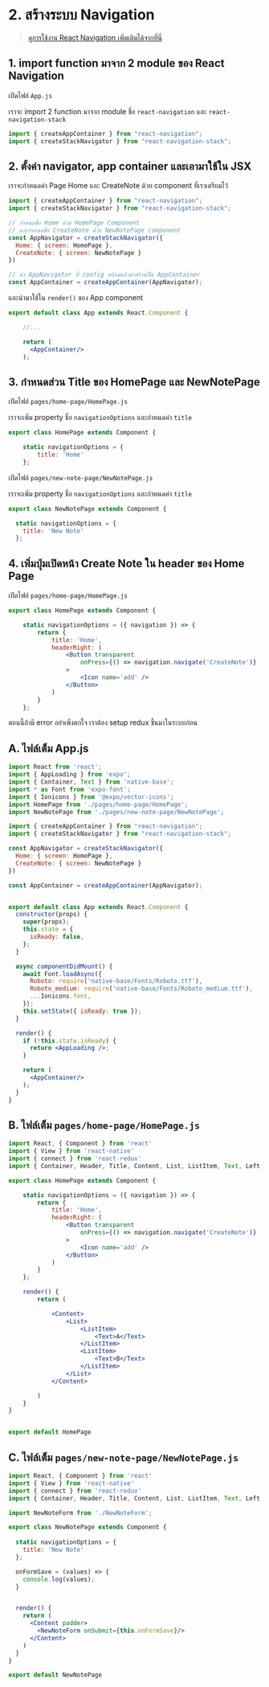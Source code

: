 
# 2. สร้างระบบ Navigation

> [ดูการใช้งาน React Navigation เพิ่มเติมได้จากที่นี่ ](https://reactnavigation.org/)

## 1. import function มาจาก 2 module ของ React Navigation

เปิดไฟล์ `App.js`
 
เราจะ import 2 function มาจาก module ชื่อ `react-navigation` และ `react-navigation-stack`

```js
import { createAppContainer } from "react-navigation";
import { createStackNavigator } from "react-navigation-stack";
```

## 2. ตั้งค่า navigator, app container และเอามาใช้ใน JSX

เราจะกำหนดค่า Page Home และ CreateNote ด้วย component ที่เราเตรียมไว้

```js
import { createAppContainer } from "react-navigation";
import { createStackNavigator } from "react-navigation-stack";

// กำหนดชื่อ Home ด้วย HomePage Component
// และกำหนดชื่อ CreateNote ด้วย NewNotePage component
const AppNavigator = createStackNavigator({
  Home: { screen: HomePage },
  CreateNote: { screen: NewNotePage }
})

// นำ AppNavigator ที่ config พร้อมแล้วมาสร้างเป็น AppContainer
const AppContainer = createAppContainer(AppNavigator);
```

และนำมาใช้ใน `render()` ของ App component 

```jsx
export default class App extends React.Component {

    //...

    return (
      <AppContainer/>
    );
```

## 3. กำหนดส่วน Title ของ HomePage และ NewNotePage

เปิดไฟล์ `pages/home-page/HomePage.js`

เราจะเพิ่ม property ชื่อ `navigationOptions` และกำหนดค่า `title`

```js
export class HomePage extends Component {

    static navigationOptions = {
        title: 'Home'
    };

```

เปิดไฟล์ `pages/new-note-page/NewNotePage.js`

เราจะเพิ่ม property ชื่อ `navigationOptions` และกำหนดค่า `title`

```js
export class NewNotePage extends Component {

  static navigationOptions = {
    title: 'New Note'
  };

```


## 4. เพิ่มปุ่มเปิดหน้า Create Note ใน header ของ Home Page

เปิดไฟล์ `pages/home-page/HomePage.js`


```jsx
export class HomePage extends Component {

    static navigationOptions = ({ navigation }) => {
        return {
            title: 'Home',
            headerRight: (
                <Button transparent
                    onPress={() => navigation.navigate('CreateNote')}
                >
                    <Icon name='add' />
                </Button>
            )
        }
    };
```

ตอนนี้ถ้ามี error อย่าเพิ่งตกใจ เราต้อง setup redux ขึ้นมาในระบบก่อน

## A. ไฟล์เต็ม App.js

```jsx
import React from 'react';
import { AppLoading } from 'expo';
import { Container, Text } from 'native-base';
import * as Font from 'expo-font';
import { Ionicons } from '@expo/vector-icons';
import HomePage from './pages/home-page/HomePage';
import NewNotePage from './pages/new-note-page/NewNotePage';

import { createAppContainer } from "react-navigation";
import { createStackNavigator } from "react-navigation-stack";

const AppNavigator = createStackNavigator({
  Home: { screen: HomePage },
  CreateNote: { screen: NewNotePage }
})

const AppContainer = createAppContainer(AppNavigator);


export default class App extends React.Component {
  constructor(props) {
    super(props);
    this.state = {
      isReady: false,
    };
  }

  async componentDidMount() {
    await Font.loadAsync({
      Roboto: require('native-base/Fonts/Roboto.ttf'),
      Roboto_medium: require('native-base/Fonts/Roboto_medium.ttf'),
      ...Ionicons.font,
    });
    this.setState({ isReady: true });
  }

  render() {
    if (!this.state.isReady) {
      return <AppLoading />;
    }

    return (
      <AppContainer/>
    );
  }
}
```


## B. ไฟล์เต็ม `pages/home-page/HomePage.js`

```jsx
import React, { Component } from 'react'
import { View } from 'react-native'
import { connect } from 'react-redux'
import { Container, Header, Title, Content, List, ListItem, Text, Left, Right, Body, Button, Icon } from 'native-base';

export class HomePage extends Component {

    static navigationOptions = ({ navigation }) => {
        return {
            title: 'Home',
            headerRight: (
                <Button transparent
                    onPress={() => navigation.navigate('CreateNote')}
                >
                    <Icon name='add' />
                </Button>
            )
        }
    };

    render() {
        return (

            <Content>
                <List>
                    <ListItem>
                        <Text>A</Text>
                    </ListItem>
                    <ListItem>
                        <Text>B</Text>
                    </ListItem>
                </List>
            </Content>

        )
    }
}


export default HomePage
```

## C. ไฟล์เต็ม `pages/new-note-page/NewNotePage.js`

```jsx
import React, { Component } from 'react'
import { View } from 'react-native'
import { connect } from 'react-redux'
import { Container, Header, Title, Content, List, ListItem, Text, Left, Right, Body, Button, Item, Input, Label } from 'native-base';

import NewNoteForm from './NewNoteForm';

export class NewNotePage extends Component {
  
  static navigationOptions = {
    title: 'New Note'
  };

  onFormSave = (values) => {
    console.log(values);
  }


  render() {
    return (
      <Content padder>
        <NewNoteForm onSubmit={this.onFormSave}/>
      </Content>
    )
  }
}

export default NewNotePage
```